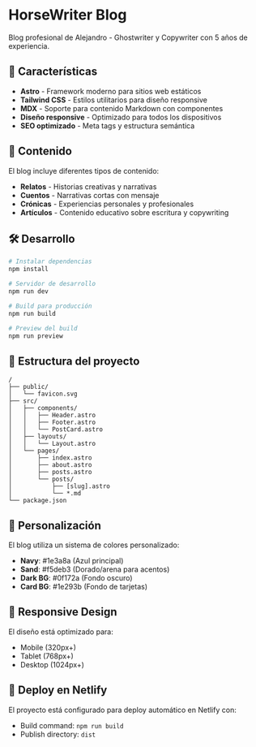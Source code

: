 # HorseWriter Blog

Blog profesional de Alejandro - Ghostwriter y Copywriter con 5 años de experiencia.

## 🚀 Características

- **Astro** - Framework moderno para sitios web estáticos
- **Tailwind CSS** - Estilos utilitarios para diseño responsive
- **MDX** - Soporte para contenido Markdown con componentes
- **Diseño responsive** - Optimizado para todos los dispositivos
- **SEO optimizado** - Meta tags y estructura semántica

## 📝 Contenido

El blog incluye diferentes tipos de contenido:

- **Relatos** - Historias creativas y narrativas
- **Cuentos** - Narrativas cortas con mensaje
- **Crónicas** - Experiencias personales y profesionales
- **Artículos** - Contenido educativo sobre escritura y copywriting

## 🛠️ Desarrollo

```bash
# Instalar dependencias
npm install

# Servidor de desarrollo
npm run dev

# Build para producción
npm run build

# Preview del build
npm run preview
```

## 📁 Estructura del proyecto

```
/
├── public/
│   └── favicon.svg
├── src/
│   ├── components/
│   │   ├── Header.astro
│   │   ├── Footer.astro
│   │   └── PostCard.astro
│   ├── layouts/
│   │   └── Layout.astro
│   └── pages/
│       ├── index.astro
│       ├── about.astro
│       ├── posts.astro
│       └── posts/
│           ├── [slug].astro
│           └── *.md
└── package.json
```

## 🎨 Personalización

El blog utiliza un sistema de colores personalizado:

- **Navy**: #1e3a8a (Azul principal)
- **Sand**: #f5deb3 (Dorado/arena para acentos)
- **Dark BG**: #0f172a (Fondo oscuro)
- **Card BG**: #1e293b (Fondo de tarjetas)

## 📱 Responsive Design

El diseño está optimizado para:
- Mobile (320px+)
- Tablet (768px+)
- Desktop (1024px+)

## 🚀 Deploy en Netlify

El proyecto está configurado para deploy automático en Netlify con:
- Build command: `npm run build`
- Publish directory: `dist`